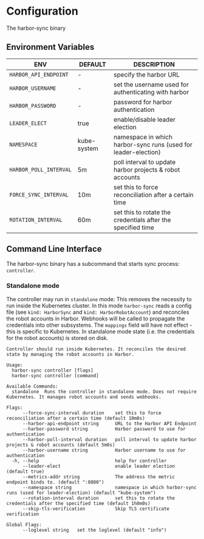 # Configuration

The harbor-sync binary

## Environment Variables

| ENV | DEFAULT | DESCRIPTION |
|---|---|---|
| `HARBOR_API_ENDPOINT` | - | specify the harbor URL |
| `HARBOR_USERNAME` | - | set the username used for authenticating with harbor |
| `HARBOR_PASSWORD` | - | password for harbor authentication |
| `LEADER_ELECT` | true | enable/disable leader election |
| `NAMESPACE` | kube-system | namespace in which harbor-sync runs (used for leader-election) |
| `HARBOR_POLL_INTERVAL` | 5m | poll interval to update harbor projects & robot accounts |
| `FORCE_SYNC_INTERVAL` | 10m | set this to force reconciliation after a certain time |
| `ROTATION_INTERVAL` | 60m | set this to rotate the credentials after the specified time |



## Command Line Interface

The harbor-sync binary has a subcommand that starts sync process: `controller`.

### Standalone mode

The controller may run in `standalone` mode: This removes the necessity to run inside the Kubernetes cluster. In this mode `harbor-sync` reads a config file (see `kind: HarborSync` and `kind: HarborRobotAccount`) and reconciles the robot accounts in Harbor. Webhooks will be called to propagate the credentials into other subsystems. The `mappings` field will have not effect - this is specific to Kubernetes. In standalone mode state (i.e. the credentials for the robot accounts) is stored on disk.

```
Controller should run inside Kubernetes. It reconciles the desired state by managing the robot accounts in Harbor.

Usage:
  harbor-sync controller [flags]
  harbor-sync controller [command]

Available Commands:
  standalone  Runs the controller in standalone mode. Does not require Kubernetes. It manages robot accounts and sends webhooks.

Flags:
      --force-sync-interval duration    set this to force reconciliation after a certain time (default 10m0s)
      --harbor-api-endpoint string      URL to the Harbor API Endpoint
      --harbor-password string          Harbor password to use for authentication
      --harbor-poll-interval duration   poll interval to update harbor projects & robot accounts (default 5m0s)
      --harbor-username string          Harbor username to use for authentication
  -h, --help                            help for controller
      --leader-elect                    enable leader election (default true)
      --metrics-addr string             The address the metric endpoint binds to. (default ":8080")
      --namespace string                namespace in which harbor-sync runs (used for leader-election) (default "kube-system")
      --rotation-interval duration      set this to rotate the credentials after the specified time (default 1h0m0s)
      --skip-tls-verification           Skip TLS certificate verification

Global Flags:
      --loglevel string   set the loglevel (default "info")

```
